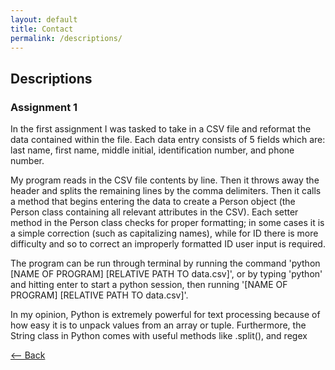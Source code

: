 ```yaml
---
layout: default
title: Contact
permalink: /descriptions/
---
```


## Descriptions

### Assignment 1
In the first assignment I was tasked to take in a CSV file and reformat the data contained within the file. Each data entry consists of 5 fields which are: last name, first name, middle initial, identification number, and phone number. 

My program reads in the CSV file contents by line. Then it throws away the header and splits the remaining lines by the comma delimiters. Then it calls a method that begins entering the data to create a Person object (the Person class containing all relevant attributes in the CSV). Each setter method in the Person class checks for proper formatting; in some cases it is a simple correction (such as capitalizing names), while for ID there is more difficulty and so to correct an improperly formatted ID user input is required.

The program can be run through terminal by running the command 'python [NAME OF PROGRAM] [RELATIVE PATH TO data.csv]', or by typing 'python' and hitting enter to start a python session, then running '[NAME OF PROGRAM] [RELATIVE PATH TO data.csv]'.

In my opinion, Python is extremely powerful for text processing because of how easy it is to unpack values from an array or tuple. Furthermore, the String class in Python comes with useful methods like .split(), and regex 


[<-- Back](https://kshi4234.github.io/CS4395-HLT/)
